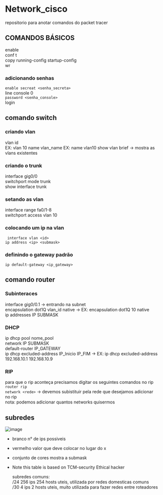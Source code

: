# Network_cisco
repositorio para anotar comandos do packet tracer
## COMANDOS BÁSICOS  
enable  
conf t    
copy running-config startup-config  
wr  
### adicionando senhas  
`enable secreat <senha_secreta>`  
line console 0   
`password <senha_console>`    
login  
## comando switch  
### criando vlan  
vlan id  
EX: vlan 10
name vlan_name
EX: name vlan10
show vlan brief -> mostra as vlans existentes

### criando o trunk  
interface gig0/0    
switchport mode trunk  
show interface trunk  


### setando as vlan  
interface range fa0/1-8   
switchport access vlan 10    
  
### colocando um ip na vlan  
` interface vlan <id>`  
`ip address <ip> <submask>`  

### definindo o gateway padrão  
`ip default-gateway <ip_gateway>`  
   
   
## comando router  
### Subinteraces      
interface gig0/0.1 -> entrando na subnet   
encapsulation dot1Q vlan_id native -> EX: encapsulation dot1Q  10 native  
ip addresses IP SUBMASK  

### DHCP  
ip dhcp pool nome_pool  
network IP SUBMASK  
default-router IP_GATEWAY  
ip dhcp excluded-address IP_Inicio IP_FIM -> EX: ip dhcp excluded-address 192.168.10.1 192.168.10.9  
### RIP
  para que o rip aconteça precisamos digitar os seguintes comandos no rip    
  `router rip`  
  `network <rede>` -> devemos subistituir <rede> pela rede que desejamos adicionar no rip  
  nota: podemos adicionar quantos networks quisermos
  
 
## subredes
  
![image](https://user-images.githubusercontent.com/101679723/230176218-ac07d03e-422d-42b4-af6b-77af04f418ed.png)    
  - branco n° de ips possiveis  
  - vermelho valor que deve colocar no lugar do x  
  - conjunto de cores mostra a submask    
- Note this table is based on TCM-security Ethical hacker 
    
  subredes comuns:  
  /24 256 ips 254 hosts uteis, utilizada por redes domesticas comuns    
  /30 4 ips 2 hosts uteis, muito utilizada para fazer redes entre roteadores

